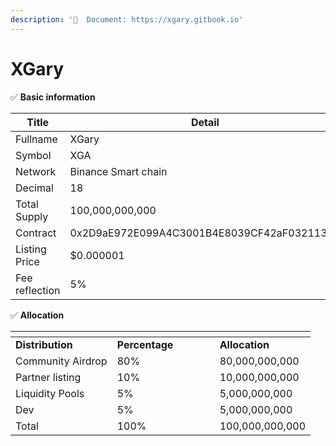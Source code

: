 ```yaml
---
description: '📄  Document: https://xgary.gitbook.io'
---
```


# XGary

✅ **Basic information**

<table><thead><tr><th width="154">Title</th><th>Detail</th></tr></thead><tbody><tr><td>Fullname</td><td>XGary</td></tr><tr><td>Symbol</td><td>XGA</td></tr><tr><td>Network</td><td>Binance Smart chain</td></tr><tr><td>Decimal</td><td>18</td></tr><tr><td>Total Supply</td><td>100,000,000,000 </td></tr><tr><td>Contract</td><td>0x2D9aE972E099A4C3001B4E8039CF42aF03211315</td></tr><tr><td>Listing Price</td><td>$0.000001</td></tr><tr><td>Fee reflection</td><td>5%</td></tr></tbody></table>

✅ **Allocation**

<table data-header-hidden><thead><tr><th></th><th width="148"></th><th></th></tr></thead><tbody><tr><td><strong>Distribution</strong></td><td><strong>Percentage</strong></td><td><strong>Allocation</strong></td></tr><tr><td>Community Airdrop</td><td>80%</td><td>80,000,000,000</td></tr><tr><td>Partner listing</td><td>10%</td><td>10,000,000,000</td></tr><tr><td>Liquidity Pools</td><td>5%</td><td>5,000,000,000</td></tr><tr><td>Dev</td><td>5%</td><td>5,000,000,000</td></tr><tr><td>Total</td><td>100%</td><td>100,000,000,000</td></tr></tbody></table>
